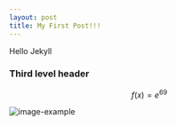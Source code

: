 ```yaml
---
layout: post
title: My First Post!!!
---
```

Hello Jekyll

### Third level header

$$f(x)=e^{69}$$

![image-example](/MichaelPerlmutter/images/image-example.png)